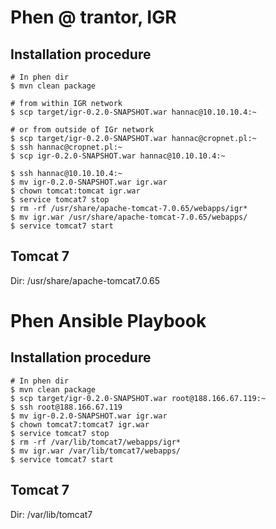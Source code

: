 Phen @ trantor, IGR
=====================

Installation procedure
----------------------

```
# In phen dir
$ mvn clean package

# from within IGR network
$ scp target/igr-0.2.0-SNAPSHOT.war hannac@10.10.10.4:~

# or from outside of IGr network
$ scp target/igr-0.2.0-SNAPSHOT.war hannac@cropnet.pl:~
$ ssh hannac@cropnet.pl:~
$ scp igr-0.2.0-SNAPSHOT.war hannac@10.10.10.4:~

$ ssh hannac@10.10.10.4:~
$ mv igr-0.2.0-SNAPSHOT.war igr.war
$ chown tomcat:tomcat igr.war
$ service tomcat7 stop
$ rm -rf /usr/share/apache-tomcat-7.0.65/webapps/igr*
$ mv igr.war /usr/share/apache-tomcat-7.0.65/webapps/
$ service tomcat7 start
```
   
Tomcat 7
--------
Dir: /usr/share/apache-tomcat7.0.65



Phen Ansible Playbook
=====================

Installation procedure
----------------------

```
# In phen dir
$ mvn clean package
$ scp target/igr-0.2.0-SNAPSHOT.war root@188.166.67.119:~
$ ssh root@188.166.67.119
$ mv igr-0.2.0-SNAPSHOT.war igr.war
$ chown tomcat7:tomcat7 igr.war
$ service tomcat7 stop
$ rm -rf /var/lib/tomcat7/webapps/igr*
$ mv igr.war /var/lib/tomcat7/webapps/
$ service tomcat7 start
```
    
Tomcat 7
--------
Dir: /var/lib/tomcat7

